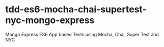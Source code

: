 # tdd-es6-mocha-chai-supertest-nyc-mongo-express
 Mongo Express ES6 App based Tests using Mocha, Chai, Super Test and NYC
